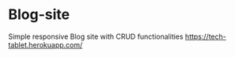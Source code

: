 # Blog-site
Simple responsive Blog site with CRUD functionalities
https://tech-tablet.herokuapp.com/
